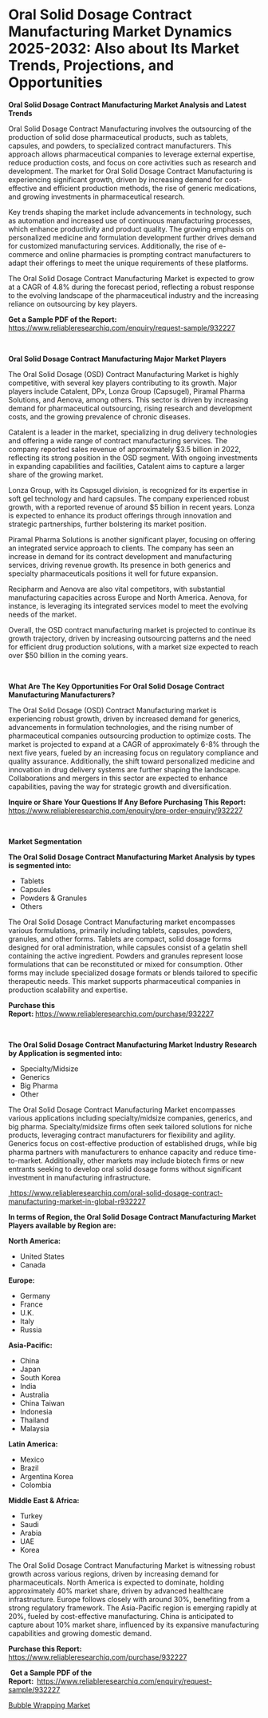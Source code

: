 <p><h1>Oral Solid Dosage Contract Manufacturing Market Dynamics 2025-2032: Also about Its Market Trends, Projections, and Opportunities</h1></p><p><strong>Oral Solid Dosage Contract Manufacturing Market Analysis and Latest Trends</strong></p>
<p><p>Oral Solid Dosage Contract Manufacturing involves the outsourcing of the production of solid dose pharmaceutical products, such as tablets, capsules, and powders, to specialized contract manufacturers. This approach allows pharmaceutical companies to leverage external expertise, reduce production costs, and focus on core activities such as research and development. The market for Oral Solid Dosage Contract Manufacturing is experiencing significant growth, driven by increasing demand for cost-effective and efficient production methods, the rise of generic medications, and growing investments in pharmaceutical research.</p><p>Key trends shaping the market include advancements in technology, such as automation and increased use of continuous manufacturing processes, which enhance productivity and product quality. The growing emphasis on personalized medicine and formulation development further drives demand for customized manufacturing services. Additionally, the rise of e-commerce and online pharmacies is prompting contract manufacturers to adapt their offerings to meet the unique requirements of these platforms.</p><p>The Oral Solid Dosage Contract Manufacturing Market is expected to grow at a CAGR of 4.8% during the forecast period, reflecting a robust response to the evolving landscape of the pharmaceutical industry and the increasing reliance on outsourcing by key players.</p></p>
<p><strong>Get a Sample PDF of the Report:&nbsp;</strong> <a href="https://www.reliableresearchiq.com/enquiry/request-sample/932227?utm_campaign=3107&utm_medium=2&utm_source=Github&utm_content=ia&utm_term=21032025&utm_id=oral-solid-dosage-contract-manufacturing">https://www.reliableresearchiq.com/enquiry/request-sample/932227</a></p>
<p>&nbsp;</p>
<p><strong>Oral Solid Dosage Contract Manufacturing Major Market Players</strong></p>
<p><p>The Oral Solid Dosage (OSD) Contract Manufacturing Market is highly competitive, with several key players contributing to its growth. Major players include Catalent, DPx, Lonza Group (Capsugel), Piramal Pharma Solutions, and Aenova, among others. This sector is driven by increasing demand for pharmaceutical outsourcing, rising research and development costs, and the growing prevalence of chronic diseases.</p><p>Catalent is a leader in the market, specializing in drug delivery technologies and offering a wide range of contract manufacturing services. The company reported sales revenue of approximately $3.5 billion in 2022, reflecting its strong position in the OSD segment. With ongoing investments in expanding capabilities and facilities, Catalent aims to capture a larger share of the growing market.</p><p>Lonza Group, with its Capsugel division, is recognized for its expertise in soft gel technology and hard capsules. The company experienced robust growth, with a reported revenue of around $5 billion in recent years. Lonza is expected to enhance its product offerings through innovation and strategic partnerships, further bolstering its market position.</p><p>Piramal Pharma Solutions is another significant player, focusing on offering an integrated service approach to clients. The company has seen an increase in demand for its contract development and manufacturing services, driving revenue growth. Its presence in both generics and specialty pharmaceuticals positions it well for future expansion.</p><p>Recipharm and Aenova are also vital competitors, with substantial manufacturing capacities across Europe and North America. Aenova, for instance, is leveraging its integrated services model to meet the evolving needs of the market.</p><p>Overall, the OSD contract manufacturing market is projected to continue its growth trajectory, driven by increasing outsourcing patterns and the need for efficient drug production solutions, with a market size expected to reach over $50 billion in the coming years.</p></p>
<p>&nbsp;</p>
<p><strong>What Are The Key Opportunities For Oral Solid Dosage Contract Manufacturing Manufacturers?</strong></p>
<p><p>The Oral Solid Dosage (OSD) Contract Manufacturing market is experiencing robust growth, driven by increased demand for generics, advancements in formulation technologies, and the rising number of pharmaceutical companies outsourcing production to optimize costs. The market is projected to expand at a CAGR of approximately 6-8% through the next five years, fueled by an increasing focus on regulatory compliance and quality assurance. Additionally, the shift toward personalized medicine and innovation in drug delivery systems are further shaping the landscape. Collaborations and mergers in this sector are expected to enhance capabilities, paving the way for strategic growth and diversification.</p></p>
<p><strong>Inquire or Share Your Questions If Any Before Purchasing This Report:</strong> <a href="https://www.reliableresearchiq.com/enquiry/pre-order-enquiry/932227?utm_campaign=3107&utm_medium=2&utm_source=Github&utm_content=ia&utm_term=21032025&utm_id=oral-solid-dosage-contract-manufacturing">https://www.reliableresearchiq.com/enquiry/pre-order-enquiry/932227</a></p>
<p>&nbsp;</p>
<p><strong>Market Segmentation</strong></p>
<p><strong>The Oral Solid Dosage Contract Manufacturing Market Analysis by types is segmented into:</strong></p>
<p><ul><li>Tablets</li><li>Capsules</li><li>Powders & Granules</li><li>Others</li></ul></p>
<p><p>The Oral Solid Dosage Contract Manufacturing market encompasses various formulations, primarily including tablets, capsules, powders, granules, and other forms. Tablets are compact, solid dosage forms designed for oral administration, while capsules consist of a gelatin shell containing the active ingredient. Powders and granules represent loose formulations that can be reconstituted or mixed for consumption. Other forms may include specialized dosage formats or blends tailored to specific therapeutic needs. This market supports pharmaceutical companies in production scalability and expertise.</p></p>
<p><strong>Purchase this Report:&nbsp;</strong><a href="https://www.reliableresearchiq.com/purchase/932227?utm_campaign=3107&utm_medium=2&utm_source=Github&utm_content=ia&utm_term=21032025&utm_id=oral-solid-dosage-contract-manufacturing">https://www.reliableresearchiq.com/purchase/932227</a></p>
<p>&nbsp;</p>
<p><strong>The Oral Solid Dosage Contract Manufacturing Market Industry Research by Application is segmented into:</strong></p>
<p><ul><li>Specialty/Midsize</li><li>Generics</li><li>Big Pharma</li><li>Other</li></ul></p>
<p><p>The Oral Solid Dosage Contract Manufacturing Market encompasses various applications including specialty/midsize companies, generics, and big pharma. Specialty/midsize firms often seek tailored solutions for niche products, leveraging contract manufacturers for flexibility and agility. Generics focus on cost-effective production of established drugs, while big pharma partners with manufacturers to enhance capacity and reduce time-to-market. Additionally, other markets may include biotech firms or new entrants seeking to develop oral solid dosage forms without significant investment in manufacturing infrastructure.</p></p>
<p><a href="https://www.reliableresearchiq.com/oral-solid-dosage-contract-manufacturing-market-in-global-r932227?utm_campaign=3107&utm_medium=2&utm_source=Github&utm_content=ia&utm_term=21032025&utm_id=oral-solid-dosage-contract-manufacturing">&nbsp;https://www.reliableresearchiq.com/oral-solid-dosage-contract-manufacturing-market-in-global-r932227</a></p>
<p><strong>In terms of Region, the Oral Solid Dosage Contract Manufacturing Market Players available by Region are:</strong></p>
<p>
    <p> <strong> North America: </strong>
        <ul>
            <li>United States</li>
            <li>Canada</li>
        </ul>
        </p> 
    <p> <strong> Europe: </strong>
        <ul>
            <li>Germany</li>
            <li>France</li>
            <li>U.K.</li>
            <li>Italy</li>
            <li>Russia</li>
        </ul>
        </p> 
    <p> <strong> Asia-Pacific: </strong>
        <ul>
            <li>China</li>
            <li>Japan</li>
            <li>South Korea</li>
            <li>India</li>
            <li>Australia</li>
            <li>China Taiwan</li>
            <li>Indonesia</li>
            <li>Thailand</li>
            <li>Malaysia</li>
        </ul>
        </p> 
    <p> <strong> Latin America: </strong>
        <ul>
            <li>Mexico</li>
            <li>Brazil</li>
            <li>Argentina Korea</li>
            <li>Colombia</li>
        </ul>
        </p> 
    <p> <strong> Middle East & Africa: </strong>
        <ul>
            <li>Turkey</li>
            <li>Saudi</li>
            <li>Arabia</li>
            <li>UAE</li>
            <li>Korea</li>
        </ul>
    </p>
    </p>
<p><p>The Oral Solid Dosage Contract Manufacturing Market is witnessing robust growth across various regions, driven by increasing demand for pharmaceuticals. North America is expected to dominate, holding approximately 40% market share, driven by advanced healthcare infrastructure. Europe follows closely with around 30%, benefiting from a strong regulatory framework. The Asia-Pacific region is emerging rapidly at 20%, fueled by cost-effective manufacturing. China is anticipated to capture about 10% market share, influenced by its expansive manufacturing capabilities and growing domestic demand.</p></p>
<p><strong>Purchase this Report: </strong><a href="https://www.reliableresearchiq.com/purchase/932227?utm_campaign=3107&utm_medium=2&utm_source=Github&utm_content=ia&utm_term=21032025&utm_id=oral-solid-dosage-contract-manufacturing">https://www.reliableresearchiq.com/purchase/932227</a></p>
<p>&nbsp;<strong>Get a Sample PDF of the Report:&nbsp;&nbsp;</strong><a href="https://www.reliableresearchiq.com/enquiry/request-sample/932227?utm_campaign=3107&utm_medium=2&utm_source=Github&utm_content=ia&utm_term=21032025&utm_id=oral-solid-dosage-contract-manufacturing">https://www.reliableresearchiq.com/enquiry/request-sample/932227</a></p>
<p><strong></strong></p>
<p><p><a href="https://github.com/daphnyvashdi/Market-Research-Report-List-1/blob/main/bubble-wrapping-market.md?utm_campaign=3107&utm_medium=2&utm_source=Github&utm_content=ia&utm_term=21032025&utm_id=oral-solid-dosage-contract-manufacturing">Bubble Wrapping Market</a></p></p>